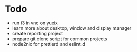 # Todo 

- run i3 in vnc on yueix
- learn more about desktop, window and display manager
- create reporting project 
- prepare git clone script for common projects
- node2nix for prettierd and eslint_d
